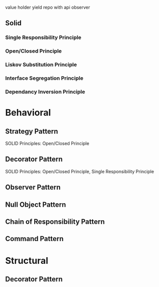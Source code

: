 value holder
yield
repo with api
observer

## Solid 
### Single Responsibility Principle
### Open/Closed Principle
### Liskov Substitution Principle
### Interface Segregation Principle
### Dependancy Inversion Principle

# Behavioral

## Strategy Pattern

SOLID Principles: Open/Closed Principle

## Decorator Pattern

SOLID Principles: Open/Closed Principle, Single Responsibility Principle

## Observer Pattern

## Null Object Pattern

## Chain of Responsibility Pattern

## Command Pattern

# Structural

## Decorator Pattern